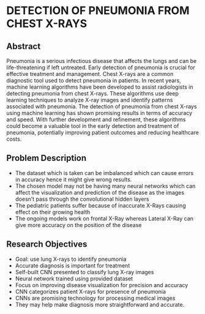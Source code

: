 # DETECTION OF PNEUMONIA FROM CHEST X-RAYS

## Abstract

Pneumonia is a serious infectious disease that affects the lungs and can be life-threatening if 
left untreated. Early detection of pneumonia is crucial for effective treatment and
management. Chest X-rays are a common diagnostic tool used to detect pneumonia in 
patients.
In recent years, machine learning algorithms have been developed to assist radiologists in 
detecting pneumonia from chest X-rays. These algorithms use deep learning techniques to 
analyze X-ray images and identify patterns associated with pneumonia.
The detection of pneumonia from chest X-rays using machine learning has shown promising 
results in terms of accuracy and speed. With further development and refinement, these 
algorithms could become a valuable tool in the early detection and treatment of pneumonia, 
potentially improving patient outcomes and reducing healthcare costs.

## Problem Description 
- The dataset which is taken can be imbalanced which can cause errors in accuracy
hence it might give wrong results.
- The chosen model may not be having many neural networks which can affect the
visualization and prediction of the disease as the images doesn’t pass through the
convolutional hidden layers
- The pediatric patients suffer because of inaccurate X-Rays causing effect on their
growing health
- The ongoing models work on frontal X-Ray whereas Lateral X-Ray can give more
accuracy on the position of the disease

## Research Objectives 
- Goal: use lung X-rays to identify pneumonia
- Accurate diagnosis is important for treatment
- Self-built CNN presented to classify lung X-ray images
- Neural network trained using provided dataset
- Focus on improving disease visualization for precision and accuracy
- CNN categorizes patient X-rays for presence of pneumonia
- CNNs are promising technology for processing medical images
- They may help make diagnosis more straightforward and accurate.
